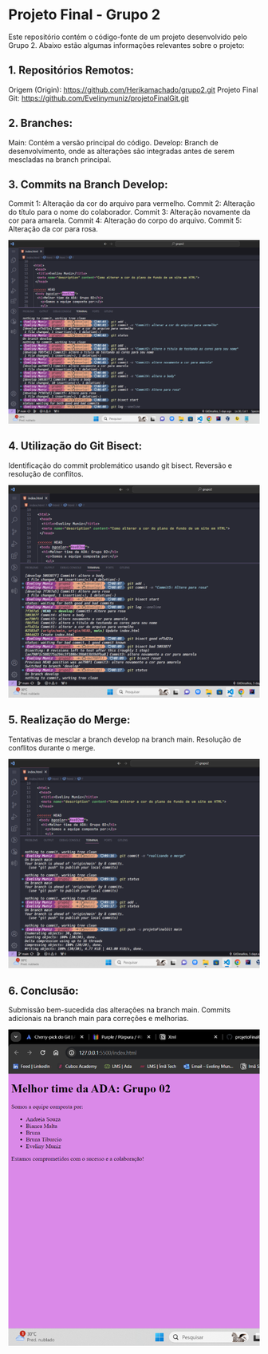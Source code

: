# Projeto Final - Grupo 2

Este repositório contém o código-fonte de um projeto desenvolvido pelo Grupo 2. Abaixo estão algumas informações relevantes sobre o projeto:

## 1. Repositórios Remotos:

Origem (Origin): https://github.com/Herikamachado/grupo2.git
Projeto Final Git: https://github.com/Evelinymuniz/projetoFinalGit.git

## 2. Branches:

Main: Contém a versão principal do código.
Develop: Branch de desenvolvimento, onde as alterações são integradas antes de serem mescladas na branch principal.

## 3. Commits na Branch Develop:

Commit 1: Alteração da cor do arquivo para vermelho.
Commit 2: Alteração do título para o nome do colaborador.
Commit 3: Alteração novamente da cor para amarela.
Commit 4: Alteração do corpo do arquivo.
Commit 5: Alteração da cor para rosa.

![realizando commits ](https://github.com/Evelinymuniz/projetoFinalGit/blob/main/imagens/imagem01.png)

## 4. Utilização do Git Bisect:

Identificação do commit problemático usando git bisect.
Reversão e resolução de conflitos.

![Utizando bisect](https://github.com/Evelinymuniz/projetoFinalGit/blob/main/imagens/bisect.png)

## 5. Realização do Merge:

Tentativas de mesclar a branch develop na branch main.
Resolução de conflitos durante o merge.

![Fazendo merge](https://github.com/Evelinymuniz/projetoFinalGit/blob/main/imagens/merge.png)

## 6. Conclusão:

Submissão bem-sucedida das alterações na branch main.
Commits adicionais na branch main para correções e melhorias.

![html do projeto](https://github.com/Evelinymuniz/projetoFinalGit/blob/main/imagens/Captura%20de%20Tela%20(40).png)